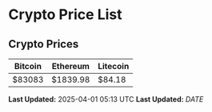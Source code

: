 # Crypto Price List

## Crypto Prices
| Bitcoin | Ethereum | Litecoin |
| ------- | -------- | -------- |
| $83083 | $1839.98 | $84.18 |
**Last Updated:** 2025-04-01 05:13 UTC
**Last Updated:** $DATE$
